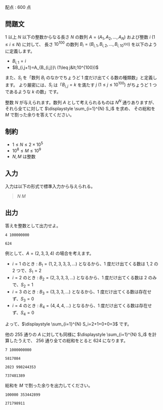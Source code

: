 配点 : $600$ 点

## 問題文

$1$ 以上 $N$ 以下の整数からなる長さ $N$ の数列 $A = (A_1,A_2,\dots,A_N)$ および整数 $i\ (1\leq i \leq N)$ に対して、
長さ $10^{100}$ の数列 $B_i=(B_{i,1},B_{i,2},\dots,B_{i,10^{100}})$ を以下のように定義します。

- $B_{i,1}=i$
- $B_{i,j+1}=A_{B_{i,j}}\ (1\leq j&lt;10^{100})$

また、$S_i$ を「数列 $B_i$ のなかでちょうど $1$ 度だけ出てくる数の種類数」と定義します。
より厳密には、$S_i$ は「$B_{i,j}=k$ を満たす $j\ (1\leq j\leq 10^{100})$ がちょうど $1$ つであるような $k$ の数」です。

整数 $N$ が与えられます。数列 $A$ として考えられるものは $N^N$ 通りありますが、それら全てに対して $\displaystyle \sum_{i=1}^{N} S_i$ を求め、
その総和を $M$ で割った余りを答えてください。

## 制約

- $1\leq N \leq 2\times 10^5$
- $10^8\leq M \leq 10^9$
- $N,M$ は整数

## 入力

入力は以下の形式で標準入力から与えられる。

> $N$ $M$

## 出力

答えを整数として出力せよ。

```input1
4 100000000
```

```output1
624
```

例として、$A=(2,3,3,4)$ の場合を考えます。

- $i=1$ のとき : $B_1=(1,2,3,3,3,\dots)$ となるから、$1$ 度だけ出てくる数は $1,2$ の $2$ つで、$S_1=2$
- $i=2$ のとき : $B_2=(2,3,3,3,\dots)$ となるから、$1$ 度だけ出てくる数は $2$ のみで、$S_2=1$
- $i=3$ のとき : $B_3=(3,3,3,\dots)$ となるから、$1$ 度だけ出てくる数は存在せず、$S_3=0$
- $i=4$ のとき : $B_4=(4,4,4,\dots)$ となるから、$1$ 度だけ出てくる数は存在せず、$S_4=0$

よって、$\displaystyle \sum_{i=1}^{N} S_i=2+1+0+0=3$ です。

他の $255$ 通りの $A$ に対しても同様に $\displaystyle \sum_{i=1}^{N} S_i$ を計算したうえで、
$256$ 通り全ての総和をとると $624$ になります。

```input2
7 1000000000
```

```output2
5817084
```

```input3
2023 998244353
```

```output3
737481389
```

総和を $M$ で割った余りを出力してください。

```input4
100000 353442899
```

```output4
271798911
```